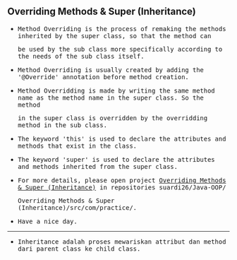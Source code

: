 ## Overriding Methods & Super (Inheritance)

- <samp>Method Overriding is the process of remaking the methods inherited by the super class, so that the method can</samp>
  
  <samp>be used by the sub class more specifically according to the needs of the sub class itself.</samp>
  
- <samp>Method Overriding is usually created by adding the '@Override' annotation before method creation.</samp>

- <samp>Method Overridding is made by writing the same method name as the method name in the super class. So the method</samp> 
  
  <samp>in the super class is overridden by the overridding method in the sub class.</samp>
  
- <samp>The keyword 'this' is used to declare the attributes and methods that exist in the class.</samp>

- <samp>The keyword 'super' is used to declare the attributes and methods inherited from the super class.</samp>

- <samp>For more details, please open project [Overriding Methods & Super (Inheritance)](https://github.com/suardi26/Java-OOP/tree/main/Overriding%20Methods%20%26%20Super%20(Inheritance)/src/com/practice) in repositories suardi26/Java-OOP/</samp>
 
  <samp>Overriding Methods & Super (Inheritance)/src/com/practice/.</samp>

- <samp>Have a nice day.</samp>

---

- <samp>Inheritance adalah proses mewariskan attribut dan method dari parent class ke child class.</samp>
